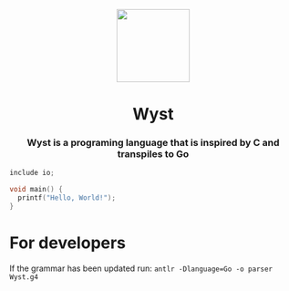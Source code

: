 <p align="center">
<img src="img/wyst-bg.jpg" style="height: 128px">
</p>

<h1 align="center">Wyst
</h1>

<h3 align="center">Wyst is a programing language that is inspired by C and transpiles to Go</h3>

```c
include io;

void main() {
  printf("Hello, World!");
}
```

# For developers

If the grammar has been updated run: `antlr -Dlanguage=Go -o parser Wyst.g4`
